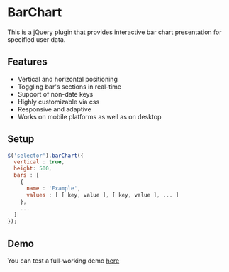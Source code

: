 BarChart
========

This is a jQuery plugin that provides interactive bar chart presentation for specified user data.


## Features

- Vertical and horizontal positioning
- Toggling bar's sections in real-time
- Support of non-date keys
- Highly customizable via css
- Responsive and adaptive
- Works on mobile platforms as well as on desktop


## Setup

```javascript
$('selector').barChart({
  vertical : true,
  height: 500,
  bars : [
    {
      name : 'Example',
      values : [ [ key, value ], [ key, value ], ... ]
    },
    ...
  ]
});
```

## Demo 

You can test a full-working demo [here](http://canddy.ru/work/barchart/)
